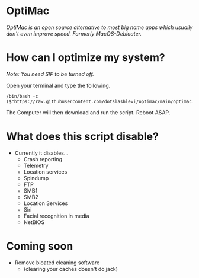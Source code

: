 # OptiMac
*OptiMac is an open source alternative to most big name apps which usually don't even improve speed. Formerly MacOS-Debloater.*

# How can I optimize my system?
*Note: You need SIP to be turned off.*

Open your terminal and type the following.
```
/bin/bash -c ($"https://raw.githubusercontent.com/dotslashlevi/optimac/main/optimac.sh")
```
The Computer will then download and run the script. Reboot ASAP.

# What does this script disable?
- Currently it disables...
  - Crash reporting
  - Telemetry
  - Location services
  - Spindump
  - FTP
  - SMB1
  - SMB2
  - Location Services
  - Siri
  - Facial recognition in media
  - NetBIOS

# Coming soon
- Remove bloated cleaning software
  - (clearing your caches doesn't do jack)
